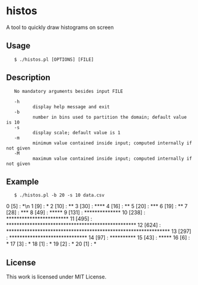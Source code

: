 # histos
A tool to quickly draw histograms on screen

## Usage
       $ ./histos.pl [OPTIONS] [FILE]

## Description
       No mandatory arguments besides input FILE

       -h
              display help message and exit
       -b
              number in bins used to partition the domain; default value is 10
       -s
              display scale; default value is 1
       -m
              minimum value contained inside input; computed internally if not given
       -M
              maximum value contained inside input; computed internally if not given

## Example
       $ ./histos.pl -b 20 -s 10 data.csv
  0 [5]   : *\n
  1 [9]   : *
  2 [10]  : **
  3 [30]  : ****
  4 [16]  : **
  5 [20]  : ***
  6 [19]  : **
  7 [28]  : ***
  8 [49]  : *****
  9 [131] : **************
 10 [238] : ************************
 11 [495] : **************************************************
 12 [624] : ***************************************************************
 13 [297] : ******************************
 14 [97]  : **********
 15 [43]  : *****
 16 [6]   : *
 17 [3]   : *
 18 [1]   : *
 19 [2]   : *
 20 [1]   : *

## License
This work is licensed under MIT License.
